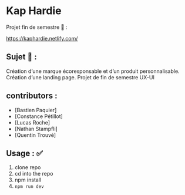 # Kap Hardie
 Projet fin de semestre :rocket: :
 
https://kaphardie.netlify.com/

## Sujet :seedling: :
Création d’une marque écoresponsable et d’un produit personnalisable.
Création d’une landing page.
Projet de fin de semestre UX-UI


## contributors :

 - [Bastien Paquier]
 - [Constance Pétillot]
 - [Lucas Roche]
 - [Nathan Stampfli]
 - [Quentin Trouvé]


## Usage : :white_check_mark:

 1. clone repo
 2. cd into the repo
 3. npm install
 4. `npm run dev`
